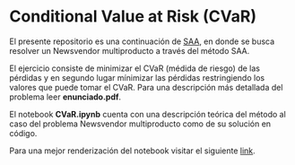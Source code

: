 # Conditional Value at Risk (CVaR)

El presente repositorio es una continuación de <a href="https://github.com/dgarridoa/SAA">SAA</a>, en donde se busca resolver un Newsvendor multiproducto a través del método SAA. 

El ejercicio consiste de minimizar el CVaR (médida de riesgo) de las pérdidas y en segundo lugar mínimizar las pérdidas restringiendo los valores que puede tomar el CVaR. Para una descripción más detallada del problema leer **enunciado.pdf**.

El notebook **CVaR.ipynb** cuenta con una descripción teórica del método al caso del problema Newsvendor multiproducto como de su solución en código.

Para una mejor renderización del notebook visitar el siguiente <a href="https://nbviewer.jupyter.org/github/dgarridoa/CVaR/blob/master/CVaR.ipynb">link</a>.